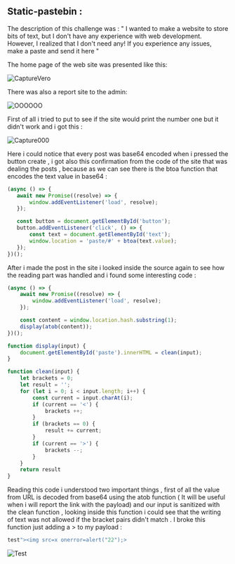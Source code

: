 ## Static-pastebin :

The description of this challenge was : " I wanted to make a website to store bits of text, but I don't have any experience with web development. However, I realized that I don't need any! If you experience any issues, make a paste and send it here "

The home page of the web site was presented like this:

![CaptureVero](https://user-images.githubusercontent.com/59454895/85900597-63acc800-b800-11ea-81fa-4d3b209847fa.PNG)

There was also a report site to the admin:

![OOOOOO](https://user-images.githubusercontent.com/59454895/85901979-344b8a80-b803-11ea-9027-8e13f90dacdc.PNG)


First of all i tried to put <script>alert(1);</script> to see if the site would print the number one but it didn't work and i got this :

![Capture000](https://user-images.githubusercontent.com/59454895/85898838-49251f80-b7fd-11ea-85b8-91c018a2c048.PNG)

 Here i could notice that every post was base64 encoded when i pressed the button create , i got also this confirmation from the code of the site that was dealing the posts , because as we can see there is the btoa function that encodes the text value in base64 :
 
 ```javascript
 (async () => {
    await new Promise((resolve) => {
        window.addEventListener('load', resolve);
    });

    const button = document.getElementById('button');
    button.addEventListener('click', () => {
        const text = document.getElementById('text');
        window.location = 'paste/#' + btoa(text.value);
    });
})();
```

After i made the post in the site i looked inside the source again to see how the reading part was handled  and i found some interesting code :
```javascript
(async () => {
    await new Promise((resolve) => {
        window.addEventListener('load', resolve);
    });

    const content = window.location.hash.substring(1);
    display(atob(content));
})();

function display(input) {
    document.getElementById('paste').innerHTML = clean(input);
}

function clean(input) {
    let brackets = 0;
    let result = '';
    for (let i = 0; i < input.length; i++) {
        const current = input.charAt(i);
        if (current == '<') {
            brackets ++;
        }
        if (brackets == 0) {
            result += current;
        }
        if (current == '>') {
            brackets --;
        }
    }
    return result
}

```
Reading this code i understood two important things , first of all the value from URL is decoded from base64 using the atob function ( It will be useful when i will report the link with the payload) and our input is sanitized with the clean function , looking inside this function i could see that the writing of text was not allowed if the bracket pairs didn't match . I broke this function just adding a > to my payload :
```javascript
test"><img src=x onerror=alert("22");>
```
![Test](https://user-images.githubusercontent.com/59454895/85903016-a45b1000-b805-11ea-8b64-ee6ca162333f.PNG)
